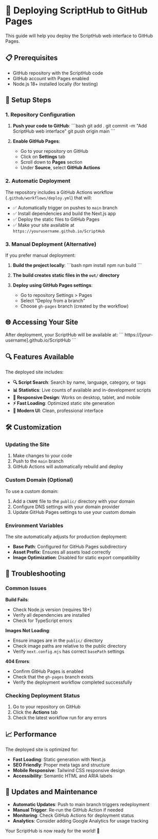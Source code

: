 # 🚀 Deploying ScriptHub to GitHub Pages

This guide will help you deploy the ScriptHub web interface to GitHub Pages.

## 📋 Prerequisites

- GitHub repository with the ScriptHub code
- GitHub account with Pages enabled
- Node.js 18+ installed locally (for testing)

## 🔧 Setup Steps

### 1. Repository Configuration

1. **Push your code to GitHub**:
   \`\`\`bash
   git add .
   git commit -m "Add ScriptHub web interface"
   git push origin main
   \`\`\`

2. **Enable GitHub Pages**:
   - Go to your repository on GitHub
   - Click on **Settings** tab
   - Scroll down to **Pages** section
   - Under **Source**, select **GitHub Actions**

### 2. Automatic Deployment

The repository includes a GitHub Actions workflow (`.github/workflows/deploy.yml`) that will:

- ✅ Automatically trigger on pushes to `main` branch
- ✅ Install dependencies and build the Next.js app
- ✅ Deploy the static files to GitHub Pages
- ✅ Make your site available at `https://yourusername.github.io/ScriptHub`

### 3. Manual Deployment (Alternative)

If you prefer manual deployment:

1. **Build the project locally**:
   \`\`\`bash
   npm install
   npm run build
   \`\`\`

2. **The build creates static files in the `out/` directory**

3. **Deploy using GitHub Pages settings**:
   - Go to repository Settings > Pages
   - Select "Deploy from a branch"
   - Choose `gh-pages` branch (created by the workflow)

## 🌐 Accessing Your Site

After deployment, your ScriptHub will be available at:
\`\`\`
https://[your-username].github.io/ScriptHub
\`\`\`

## 🔍 Features Available

The deployed site includes:

- **🔍 Script Search**: Search by name, language, category, or tags
- **📊 Statistics**: Live counts of available and in-development scripts
- **📱 Responsive Design**: Works on desktop, tablet, and mobile
- **⚡ Fast Loading**: Optimized static site generation
- **🎨 Modern UI**: Clean, professional interface

## 🛠 Customization

### Updating the Site

1. Make changes to your code
2. Push to the `main` branch
3. GitHub Actions will automatically rebuild and deploy

### Custom Domain (Optional)

To use a custom domain:

1. Add a `CNAME` file to the `public/` directory with your domain
2. Configure DNS settings with your domain provider
3. Update GitHub Pages settings to use your custom domain

### Environment Variables

The site automatically adjusts for production deployment:
- **Base Path**: Configured for GitHub Pages subdirectory
- **Asset Prefix**: Ensures all assets load correctly
- **Image Optimization**: Disabled for static export compatibility

## 🐛 Troubleshooting

### Common Issues

**Build Fails**:
- Check Node.js version (requires 18+)
- Verify all dependencies are installed
- Check for TypeScript errors

**Images Not Loading**:
- Ensure images are in the `public/` directory
- Check image paths are relative to the public directory
- Verify `next.config.mjs` has correct `basePath` settings

**404 Errors**:
- Confirm GitHub Pages is enabled
- Check that the `gh-pages` branch exists
- Verify the deployment workflow completed successfully

### Checking Deployment Status

1. Go to your repository on GitHub
2. Click the **Actions** tab
3. Check the latest workflow run for any errors

## 📈 Performance

The deployed site is optimized for:
- **Fast Loading**: Static generation with Next.js
- **SEO Friendly**: Proper meta tags and structure
- **Mobile Responsive**: Tailwind CSS responsive design
- **Accessibility**: Semantic HTML and ARIA labels

## 🔄 Updates and Maintenance

- **Automatic Updates**: Push to main branch triggers redeployment
- **Manual Trigger**: Re-run the GitHub Action if needed
- **Monitoring**: Check GitHub Actions for deployment status
- **Analytics**: Consider adding Google Analytics for usage tracking

Your ScriptHub is now ready for the world! 🎉
